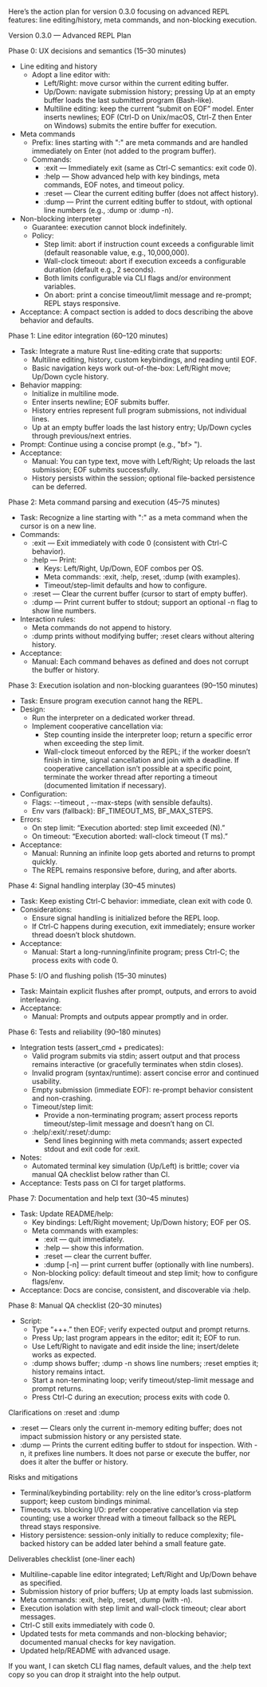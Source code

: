 Here’s the action plan for version 0.3.0 focusing on advanced REPL features: line editing/history, meta commands, and non-blocking execution.

Version 0.3.0 — Advanced REPL Plan

Phase 0: UX decisions and semantics (15–30 minutes)
- Line editing and history
    - Adopt a line editor with:
        - Left/Right: move cursor within the current editing buffer.
        - Up/Down: navigate submission history; pressing Up at an empty buffer loads the last submitted program (Bash-like).
        - Multiline editing: keep the current “submit on EOF” model. Enter inserts newlines; EOF (Ctrl-D on Unix/macOS, Ctrl-Z then Enter on Windows) submits the entire buffer for execution.
- Meta commands
    - Prefix: lines starting with ":" are meta commands and are handled immediately on Enter (not added to the program buffer).
    - Commands:
        - :exit — Immediately exit (same as Ctrl-C semantics: exit code 0).
        - :help — Show advanced help with key bindings, meta commands, EOF notes, and timeout policy.
        - :reset — Clear the current editing buffer (does not affect history).
        - :dump — Print the current editing buffer to stdout, with optional line numbers (e.g., :dump or :dump -n).
- Non-blocking interpreter
    - Guarantee: execution cannot block indefinitely.
    - Policy:
        - Step limit: abort if instruction count exceeds a configurable limit (default reasonable value, e.g., 10,000,000).
        - Wall-clock timeout: abort if execution exceeds a configurable duration (default e.g., 2 seconds).
        - Both limits configurable via CLI flags and/or environment variables.
        - On abort: print a concise timeout/limit message and re-prompt; REPL stays responsive.
- Acceptance: A compact section is added to docs describing the above behavior and defaults.

Phase 1: Line editor integration (60–120 minutes)
- Task: Integrate a mature Rust line-editing crate that supports:
    - Multiline editing, history, custom keybindings, and reading until EOF.
    - Basic navigation keys work out-of-the-box: Left/Right move; Up/Down cycle history.
- Behavior mapping:
    - Initialize in multiline mode.
    - Enter inserts newline; EOF submits buffer.
    - History entries represent full program submissions, not individual lines.
    - Up at an empty buffer loads the last history entry; Up/Down cycles through previous/next entries.
- Prompt: Continue using a concise prompt (e.g., "bf> ").
- Acceptance:
    - Manual: You can type text, move with Left/Right; Up reloads the last submission; EOF submits successfully.
    - History persists within the session; optional file-backed persistence can be deferred.

Phase 2: Meta command parsing and execution (45–75 minutes)
- Task: Recognize a line starting with ":" as a meta command when the cursor is on a new line.
- Commands:
    - :exit — Exit immediately with code 0 (consistent with Ctrl-C behavior).
    - :help — Print:
        - Keys: Left/Right, Up/Down, EOF combos per OS.
        - Meta commands: :exit, :help, :reset, :dump (with examples).
        - Timeout/step-limit defaults and how to configure.
    - :reset — Clear the current buffer (cursor to start of empty buffer).
    - :dump — Print current buffer to stdout; support an optional -n flag to show line numbers.
- Interaction rules:
    - Meta commands do not append to history.
    - :dump prints without modifying buffer; :reset clears without altering history.
- Acceptance:
    - Manual: Each command behaves as defined and does not corrupt the buffer or history.

Phase 3: Execution isolation and non-blocking guarantees (90–150 minutes)
- Task: Ensure program execution cannot hang the REPL.
- Design:
    - Run the interpreter on a dedicated worker thread.
    - Implement cooperative cancellation via:
        - Step counting inside the interpreter loop; return a specific error when exceeding the step limit.
        - Wall-clock timeout enforced by the REPL; if the worker doesn’t finish in time, signal cancellation and join with a deadline. If cooperative cancellation isn’t possible at a specific point, terminate the worker thread after reporting a timeout (documented limitation if necessary).
- Configuration:
    - Flags: --timeout <ms>, --max-steps <n> (with sensible defaults).
    - Env vars (fallback): BF_TIMEOUT_MS, BF_MAX_STEPS.
- Errors:
    - On step limit: “Execution aborted: step limit exceeded (N).”
    - On timeout: “Execution aborted: wall-clock timeout (T ms).”
- Acceptance:
    - Manual: Running an infinite loop gets aborted and returns to prompt quickly.
    - The REPL remains responsive before, during, and after aborts.

Phase 4: Signal handling interplay (30–45 minutes)
- Task: Keep existing Ctrl-C behavior: immediate, clean exit with code 0.
- Considerations:
    - Ensure signal handling is initialized before the REPL loop.
    - If Ctrl-C happens during execution, exit immediately; ensure worker thread doesn’t block shutdown.
- Acceptance:
    - Manual: Start a long-running/infinite program; press Ctrl-C; the process exits with code 0.

Phase 5: I/O and flushing polish (15–30 minutes)
- Task: Maintain explicit flushes after prompt, outputs, and errors to avoid interleaving.
- Acceptance:
    - Manual: Prompts and outputs appear promptly and in order.

Phase 6: Tests and reliability (90–180 minutes)
- Integration tests (assert_cmd + predicates):
    - Valid program submits via stdin; assert output and that process remains interactive (or gracefully terminates when stdin closes).
    - Invalid program (syntax/runtime): assert concise error and continued usability.
    - Empty submission (immediate EOF): re-prompt behavior consistent and non-crashing.
    - Timeout/step limit:
        - Provide a non-terminating program; assert process reports timeout/step-limit message and doesn’t hang on CI.
    - :help/:exit/:reset/:dump:
        - Send lines beginning with meta commands; assert expected stdout and exit code for :exit.
- Notes:
    - Automated terminal key simulation (Up/Left) is brittle; cover via manual QA checklist below rather than CI.
- Acceptance: Tests pass on CI for target platforms.

Phase 7: Documentation and help text (30–45 minutes)
- Task: Update README/help:
    - Key bindings: Left/Right movement; Up/Down history; EOF per OS.
    - Meta commands with examples:
        - :exit — quit immediately.
        - :help — show this information.
        - :reset — clear the current buffer.
        - :dump [-n] — print current buffer (optionally with line numbers).
    - Non-blocking policy: default timeout and step limit; how to configure flags/env.
- Acceptance: Docs are concise, consistent, and discoverable via :help.

Phase 8: Manual QA checklist (20–30 minutes)
- Script:
    - Type “+++.” then EOF; verify expected output and prompt returns.
    - Press Up; last program appears in the editor; edit it; EOF to run.
    - Use Left/Right to navigate and edit inside the line; insert/delete works as expected.
    - :dump shows buffer; :dump -n shows line numbers; :reset empties it; history remains intact.
    - Start a non-terminating loop; verify timeout/step-limit message and prompt returns.
    - Press Ctrl-C during an execution; process exits with code 0.

Clarifications on :reset and :dump
- :reset — Clears only the current in-memory editing buffer; does not impact submission history or any persisted state.
- :dump — Prints the current editing buffer to stdout for inspection. With -n, it prefixes line numbers. It does not parse or execute the buffer, nor does it alter the buffer or history.

Risks and mitigations
- Terminal/keybinding portability: rely on the line editor’s cross-platform support; keep custom bindings minimal.
- Timeouts vs. blocking I/O: prefer cooperative cancellation via step counting; use a worker thread with a timeout fallback so the REPL thread stays responsive.
- History persistence: session-only initially to reduce complexity; file-backed history can be added later behind a small feature gate.

Deliverables checklist (one-liner each)
- Multiline-capable line editor integrated; Left/Right and Up/Down behave as specified.
- Submission history of prior buffers; Up at empty loads last submission.
- Meta commands: :exit, :help, :reset, :dump (with -n).
- Execution isolation with step limit and wall-clock timeout; clear abort messages.
- Ctrl-C still exits immediately with code 0.
- Updated tests for meta commands and non-blocking behavior; documented manual checks for key navigation.
- Updated help/README with advanced usage.

If you want, I can sketch CLI flag names, default values, and the :help text copy so you can drop it straight into the help output.
